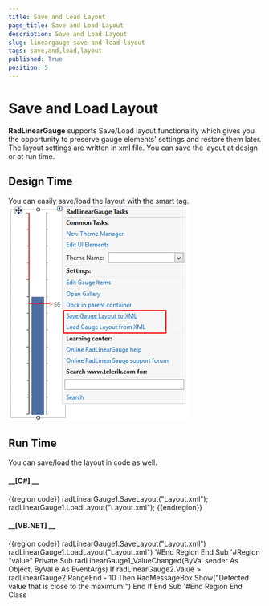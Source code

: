 ```yaml
---
title: Save and Load Layout
page_title: Save and Load Layout
description: Save and Load Layout
slug: lineargauge-save-and-load-layout
tags: save,and,load,layout
published: True
position: 5
---
```


# Save and Load Layout



__RadLinearGauge__ supports Save/Load layout functionality which gives you the opportunity to preserve gauge elements'
        settings and restore them later. The layout settings are written in xml file. You can save the layout at design or at run time.
      

## Design Time

You can easily save/load the layout with the smart tag.![lineargauge-save-and-load-layout 001](images/lineargauge-save-and-load-layout001.png)

## Run Time

You can save/load the layout in code as well.

#### __[C#] __

{{region code}}
	            radLinearGauge1.SaveLayout("Layout.xml");
	            radLinearGauge1.LoadLayout("Layout.xml");
	{{endregion}}



#### __[VB.NET] __

{{region code}}
	        radLinearGauge1.SaveLayout("Layout.xml")
	        radLinearGauge1.LoadLayout("Layout.xml")
	        '#End Region
	    End Sub
	    '#Region "value"
	    Private Sub radLinearGauge1_ValueChanged(ByVal sender As Object, ByVal e As EventArgs)
	        If radLinearGauge2.Value > radLinearGauge2.RangeEnd - 10 Then
	            RadMessageBox.Show("Detected value that is close to the maximum!")
	        End If
	    End Sub
	    '#End Region
	End Class


